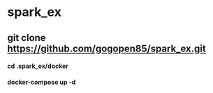 # spark_ex

## git clone https://github.com/gogopen85/spark_ex.git

#### cd .spark_ex/docker
#### docker-compose up -d

